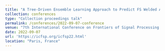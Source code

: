 ```yaml
---
title: "A Tree-Driven Ensemble Learning Approach to Predict FS Welded Al-6061-T6 Material Behavior"
collection: conferences
type: "Collection proceedings talk"
permalink: /conferences/2022-09-07-conference
venue: "7th International Conference on Frontiers of Signal Processing (ICFSP)"
date: 2022-09-07
url: 'https://icfsp.org/icfsp22.html'
location: "Paris, France"
---
```

